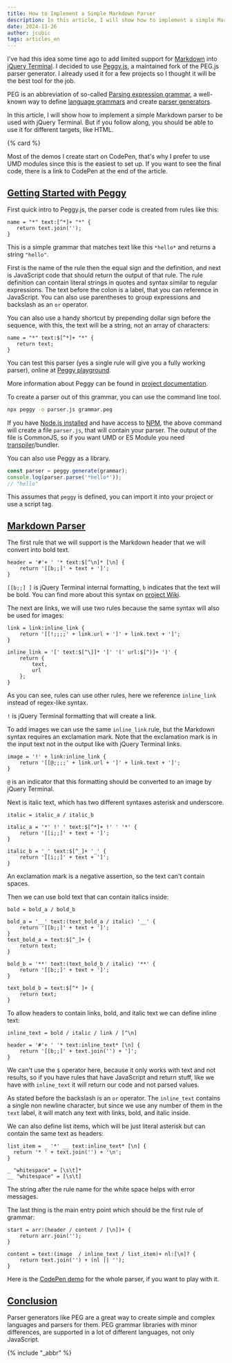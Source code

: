 ```yaml
---
title: How to Implement a Simple Markdown Parser
description: In this article, I will show how to implement a simple Markdown parser to be used with jQuery Terminal.
date: 2024-11-26
author: jcubic
tags: articles_en
---
```


I've had this idea some time ago to add limited support for
[Markdown](https://en.wikipedia.org/wiki/Markdown) into
[jQuery Terminal](https://terminal.jcubic.pl/). I decided to use [Peggy.js](https://peggyjs.org/),
a maintained fork of the PEG.js parser generator. I already used it for a few projects
so I thought it will be the best tool for the job.

PEG is an abbreviation of so-called
[Parsing expression grammar](https://en.wikipedia.org/wiki/Parsing_expression_grammar),
a well-known way to define
[language grammars](https://en.wikipedia.org/wiki/Formal_grammar) and create
[parser generators](https://en.wikipedia.org/wiki/Compiler-compiler).

In this article, I will show how to implement a simple Markdown parser to be used
with jQuery Terminal. But if you follow along, you should be able to use it
for different targets, like HTML.

<!-- more -->
{% card %}

Most of the demos I create start on CodePen, that's why I prefer to use UMD
modules since this is the easiest to set up. If you want to see the final code,
there is a link to CodePen at the end of the article.

## [Getting Started with Peggy](#getting-started-with-peggy)

First quick intro to Peggy.js, the parser code is created from rules like this:

```
name = "*" text:[^*]+ "*" {
   return text.join('');
}
```

This is a simple grammar that matches text like this `*hello*` and returns a string `"hello"`.

First is the name of the rule then the equal sign and the definition, and next is JavaScript
code that should return the output of that rule. The rule definition can contain literal strings
in quotes and syntax similar to regular expressions. The text before the colon is a label,
that you can reference in JavaScript. You can also use
parentheses to group expressions and backslash as an `or` operator.

You can also use a handy shortcut by prepending dollar sign before the sequence,
with this, the text will be a string, not an array of characters:

```
name = "*" text:$[^*]+ "*" {
   return text;
}
```

You can test this parser (yes a single rule will give you a fully working parser),
online at [Peggy playground](https://peggyjs.org/online.html).

More information about Peggy can be found in
[project documentation](https://peggyjs.org/documentation.html).

To create a parser out of this grammar, you can use the command line tool.

```bash
npx peggy -o parser.js grammar.peg
```

If you have [Node.js installed](https://nodejs.org/en/learn/getting-started/how-to-install-nodejs)
and have access to
[NPM](https://nodejs.org/en/learn/getting-started/an-introduction-to-the-npm-package-manager),
the above command will create a file `parser.js`, that will contain your parser.
The output of the file is CommonJS, so if you want UMD or ES Module you need
[transpiler](https://en.wikipedia.org/wiki/Source-to-source_compiler)/bundler.

You can also use Peggy as a library.

```javascript
const parser = peggy.generate(grammar);
console.log(parser.parse('*hello*'));
// "hello"
```

This assumes that `peggy` is defined, you can import it into your project or use a script tag.

## [Markdown Parser](#markdown-parser)

The first rule that we will support is the Markdown header that we will convert into
bold text.

```
header = '#'+ ' '* text:$[^\n]* [\n] {
    return '[[b;;]' + text + ']';
}
```

`[[b;;] ]` is jQuery Terminal internal formatting, `b` indicates that the text will be bold.
You can find more about this syntax on
[project Wiki](https://github.com/jcubic/jquery.terminal/wiki/Formatting-and-Syntax-Highlighting).


The next are links, we will use two rules because the same syntax will also be used for images:

```
link = link:inline_link {
    return '[[!;;;;' + link.url + ']' + link.text + ']';
}

inline_link = '[' text:$[^\]]* ']' '(' url:$[^)]+ ')' {
    return {
        text,
        url
    };
}
```

As you can see, rules can use other rules, here we reference `inline_link` instead of
regex-like syntax.

`!` is jQuery Terminal formatting that will create a link.

To add images we can use the same `inline_link` rule, but the Markdown syntax requires an exclamation mark.
Note that the exclamation mark is in the input text not in the output like with jQuery Terminal links.

```
image = '!' + link:inline_link {
    return '[[@;;;;' + link.url + ']' + link.text + ']';
}
```

`@` is an indicator that this formatting should be converted to an image by jQuery Terminal.

Next is italic text, which has two different syntaxes asterisk and underscore.

```
italic = italic_a / italic_b

italic_a = '*' !' ' text:$[^*]+ !' ' '*' {
    return '[[i;;]' + text + ']';
}

italic_b = '_' text:$[^_]+ '_' {
    return '[[i;;]' + text + ']';
}
```

An exclamation mark is a negative assertion, so the text can't contain spaces.

Then we can use bold text that can contain italics inside:

```
bold = bold_a / bold_b

bold_a = '__' text:(text_bold_a / italic) '__' {
    return '[[b;;]' + text + ']';
}
text_bold_a = text:$[^_]+ {
    return text;
}

bold_b = '**' text:(text_bold_b / italic) '**' {
    return '[[b;;]' + text + ']';
}

text_bold_b = text:$[^* ]+ {
    return text;
}
```

To allow headers to contain links, bold, and italic text we can define inline text:


```
inline_text = bold / italic / link / [^\n]

header = '#'+ ' '* text:inline_text* [\n] {
    return '[[b;;]' + text.join('') + ']';
}
```

We can't use the `$` operator here, because it only works with text and not results,
so if you have rules that have JavaScript and return stuff, like we have with
`inline_text` it will return our code and not parsed values.

As stated before the backslash is an `or` operator. The `inline_text` contains a single
non newline character, but since we use any number of them in the `text` label, it will
match any text with links, bold, and italic inside.

We can also define list items, which will be just literal asterisk but can contain
the same text as headers:

```
list_item = _ '*' __ text:inline_text* [\n] {
  return '* ' + text.join('') + '\n';
}

_ "whitespace" = [\s\t]*
__ "whitespace" = [\s\t]
```

The string after the rule name for the white space helps with error messages.

The last thing is the main entry point which should be the first rule of grammar:

```
start = arr:(header / content / [\n])+ {
    return arr.join('');
}

content = text:(image  / inline_text / list_item)+ nl:[\n]? {
    return text.join('') + (nl || '');
}
```

Here is the [CodePen demo](https://codepen.io/jcubic/pen/zYLvPQa) for the whole parser,
if you want to play with it.

## [Conclusion](#conclusion)

Parser generators like PEG are a great way to create simple and complex languages
and parsers for them. PEG grammar libraries with minor differences, are supported
in a lot of different languages, not only JavaScript.

{% include "_abbr" %}
